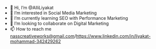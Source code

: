 - 👋 Hi, I’m @AlliLiyakat
- 👀 I’m interested in Social Media Marketing
- 🌱 I’m currently learning SEO with Performance Marketing
- 💞️ I’m looking to collaborate on Digital Marketing
- 📫 How to reach me nasscreativeworks@gmail.com/https://www.linkedin.com/in/liyakat-mohammad-342429262

<!---
AlliLiyakat/AlliLiyakat is a ✨ special ✨ repository because its `README.md` (this file) appears on your GitHub profile.
You can click the Preview link to take a look at your changes.
--->
